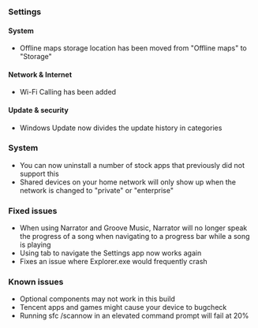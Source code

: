 ### Settings
#### System
- Offline maps storage location has been moved from "Offline maps" to "Storage"

#### Network & Internet
- Wi-Fi Calling has been added

#### Update & security
- Windows Update now divides the update history in categories

### System
- You can now uninstall a number of stock apps that previously did not support this
- Shared devices on your home network will only show up when the network is changed to "private" or "enterprise"

### Fixed issues
- When using Narrator and Groove Music, Narrator will no longer speak the progress of a song when navigating to a progress bar while a song is playing
- Using tab to navigate the Settings app now works again
- Fixes an issue where Explorer.exe would frequently crash

### Known issues
- Optional components may not work in this build
- Tencent apps and games might cause your device to bugcheck
- Running sfc /scannow in an elevated command prompt will fail at 20%
